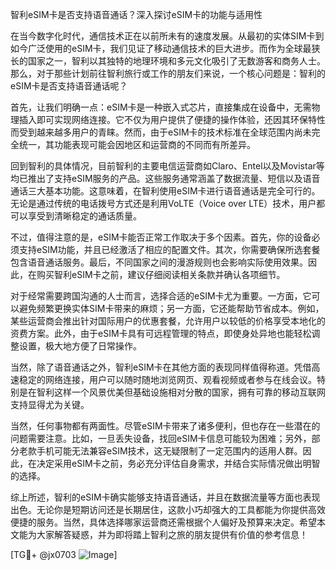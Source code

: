 智利eSIM卡是否支持语音通话？深入探讨eSIM卡的功能与适用性

在当今数字化时代，通信技术正在以前所未有的速度发展。从最初的实体SIM卡到如今广泛使用的eSIM卡，我们见证了移动通信技术的巨大进步。而作为全球最狭长的国家之一，智利以其独特的地理环境和多元文化吸引了无数游客和商务人士。那么，对于那些计划前往智利旅行或工作的朋友们来说，一个核心问题是：智利的eSIM卡是否支持语音通话呢？

首先，让我们明确一点：eSIM卡是一种嵌入式芯片，直接集成在设备中，无需物理插入即可实现网络连接。它不仅为用户提供了便捷的操作体验，还因其环保特性而受到越来越多用户的青睐。然而，由于eSIM卡的技术标准在全球范围内尚未完全统一，其功能表现可能会因地区和运营商的不同而有所差异。

回到智利的具体情况，目前智利的主要电信运营商如Claro、Entel以及Movistar等均已推出了支持eSIM服务的产品。这些服务通常涵盖了数据流量、短信以及语音通话三大基本功能。这意味着，在智利使用eSIM卡进行语音通话是完全可行的。无论是通过传统的电话拨号方式还是利用VoLTE（Voice over LTE）技术，用户都可以享受到清晰稳定的通话质量。

不过，值得注意的是，eSIM卡能否正常工作取决于多个因素。首先，你的设备必须支持eSIM功能，并且已经激活了相应的配置文件。其次，你需要确保所选套餐包含语音通话服务。最后，不同国家之间的漫游规则也会影响实际使用效果。因此，在购买智利eSIM卡之前，建议仔细阅读相关条款并确认各项细节。

对于经常需要跨国沟通的人士而言，选择合适的eSIM卡尤为重要。一方面，它可以避免频繁更换实体SIM卡带来的麻烦；另一方面，它还能帮助节省成本。例如，某些运营商会推出针对国际用户的优惠套餐，允许用户以较低的价格享受本地化的资费方案。此外，由于eSIM卡具有可远程管理的特点，即使身处异地也能轻松调整设置，极大地方便了日常操作。

当然，除了语音通话之外，智利eSIM卡在其他方面的表现同样值得称道。凭借高速稳定的网络连接，用户可以随时随地浏览网页、观看视频或者参与在线会议。特别是在智利这样一个风景优美但基础设施相对分散的国家，拥有可靠的移动互联网支持显得尤为关键。

当然，任何事物都有两面性。尽管eSIM卡带来了诸多便利，但也存在一些潜在的问题需要注意。比如，一旦丢失设备，找回eSIM卡信息可能较为困难；另外，部分老款手机可能无法兼容eSIM技术，这无疑限制了一定范围内的适用人群。因此，在决定采用eSIM卡之前，务必充分评估自身需求，并结合实际情况做出明智的选择。

综上所述，智利的eSIM卡确实能够支持语音通话，并且在数据流量等方面也表现出色。无论你是短期访问还是长期居住，这款小巧却强大的工具都能为你提供高效便捷的服务。当然，具体选择哪家运营商还需根据个人偏好及预算来决定。希望本文能为大家解答疑惑，并为即将踏上智利之旅的朋友提供有价值的参考信息！

[TG💪+ @jx0703 ![Image](https://github.com/user-attachments/assets/dbca1d08-cadb-493c-b0ec-ad6f7a83f270)]